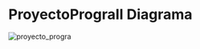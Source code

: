 # ProyectoPrograII Diagrama 

![proyecto_progra](https://github.com/Re-21-12/ProyectoPrograII/assets/104967229/cf1901cd-73a3-4217-b53c-8c75664ee6a9)

